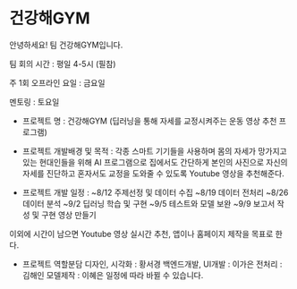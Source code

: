 # 건강해GYM

안녕하세요! 팀 건강해GYM입니다.


팀 회의 시간 : 평일 4-5시 (필참)

주 1회 오프라인 요일 : 금요일

멘토링 : 토요일



- 프로젝트 명 : 건강해GYM (딥러닝을 통해 자세를 교정시켜주는 운동 영상 추천 프로그램)

- 프로젝트 개발배경 및 목적 : 각종 스마트 기기들을 사용하며 몸의 자세가 망가지고 있는 현대인들을 위해
 AI 프로그램으로 집에서도 간단하게 본인의 사진으로 자신의 자세를 진단하고
 혼자서도 교정을 도와줄 수 있도록 Youtube 영상을 추천해준다.
 
- 프로젝트 개발 일정 : 
~8/12 주제선정 및 데이터 수집
~8/19 데이터 전처리
~8/26 데이터 분석
~9/2 딥러닝 학습 및 구현
~9/5 테스트와 모델 보완
~9/9 보고서 작성 및 구현 영상 만들기

이외에 시간이 남으면 Youtube 영상 실시간 추천,
앱이나 홈페이지 제작을 목표로 한다.

- 프로젝트 역할분담
디자인, 시각화 : 황서경
백엔드개발, UI개발 : 이가은
전처리 : 김해인
모델제작 : 이혜은
일정에 따라 바뀔 수 있습니다.
